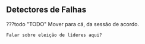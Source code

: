 ## Detectores de Falhas
???todo "TODO"
    Mover para cá, da sessão de acordo.

	Falar sobre eleição de líderes aqui?


